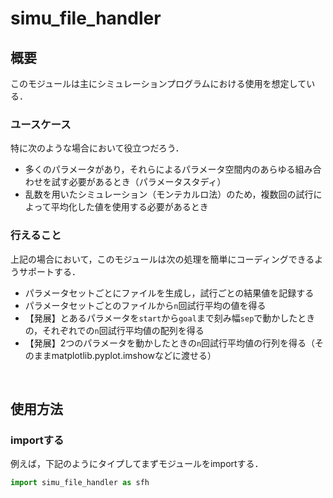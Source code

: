 # simu_file_handler

## 概要
このモジュールは主にシミュレーションプログラムにおける使用を想定している．

### ユースケース
特に次のような場合において役立つだろう．
* 多くのパラメータがあり，それらによるパラメータ空間内のあらゆる組み合わせを試す必要があるとき（パラメータスタディ）
* 乱数を用いたシミュレーション（モンテカルロ法）のため，複数回の試行によって平均化した値を使用する必要があるとき

### 行えること
上記の場合において，このモジュールは次の処理を簡単にコーディングできるようサポートする．
* パラメータセットごとにファイルを生成し，試行ごとの結果値を記録する
* パラメータセットごとのファイルから```n```回試行平均の値を得る
* 【発展】とあるパラメータを```start```から```goal```まで刻み幅```sep```で動かしたときの，それぞれでの```n```回試行平均値の配列を得る
* 【発展】2つのパラメータを動かしたときの```n```回試行平均値の行列を得る（そのままmatplotlib.pyplot.imshowなどに渡せる）

<br>

## 使用方法

### importする
例えば，下記のようにタイプしてまずモジュールをimportする．
```python
import simu_file_handler as sfh
```

<!--
### SParameterクラスを継承してシミュレーションにあったパラメータ統括クラスを準備する
例としてパラメータ <img src="https://latex.codecogs.com/gif.latex?n,p" /> による
二項分布 <img src="https://latex.codecogs.com/gif.latex?B(n,p)" /> についてモンテカルロ法で近似的な分布を得る場合を考える．

今回は確率変数<img src="https://latex.codecogs.com/gif.latex?X" />
-->
